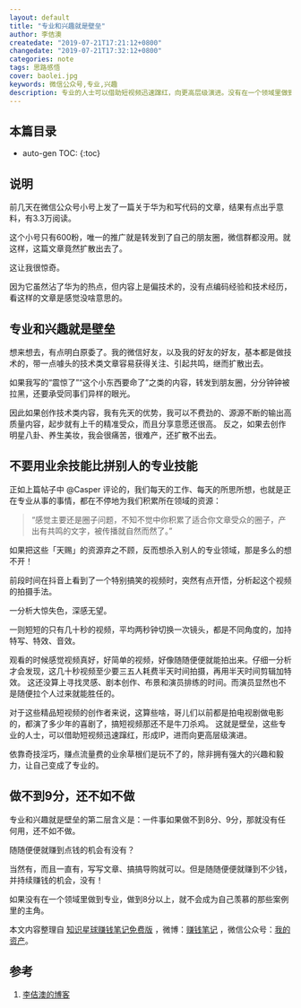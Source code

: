 ```yaml
---
layout: default
title: "专业和兴趣就是壁垒"
author: 李佶澳
createdate: "2019-07-21T17:21:12+0800"
changedate: "2019-07-21T17:32:12+0800"
categories: note
tags: 思路感悟
cover: baolei.jpg
keywords: 微信公众号,专业,兴趣
description: 专业的人士可以借助短视频迅速蹿红，向更高层级演进。没有在一个领域里做到专业，做到8分以上，还不如不做
---
```


## 本篇目录

* auto-gen TOC:
{:toc}

## 说明

前几天在微信公众号小号上发了一篇关于华为和写代码的文章，结果有点出乎意料，有3.3万阅读。

这个小号只有600粉，唯一的推广就是转发到了自己的朋友圈，微信群都没用。就这样，这篇文章竟然扩散出去了。

这让我很惊奇。

因为它虽然沾了华为的热点，但内容上是偏技术的，没有点编码经验和技术经历，看这样的文章是感觉没啥意思的。

## 专业和兴趣就是壁垒

想来想去，有点明白原委了。我的微信好友，以及我的好友的好友，基本都是做技术的，带一点噱头的技术类文章容易获得关注、引起共鸣，继而扩散出去。

如果我写的“震惊了”“这个小东西要命了”之类的内容，转发到朋友圈，分分钟钟被拉黑，还要承受同事们异样的眼光。

因此如果创作技术类内容，我有先天的优势，我可以不费劲的、源源不断的输出高质量内容，起步就有上千的精准受众，而且分享意愿还很高。
反之，如果去创作明星八卦、养生美妆，我会很痛苦，很难产，还扩散不出去。

## 不要用业余技能比拼别人的专业技能

正如上篇帖子中 @Casper 评论的，我们每天的工作、每天的所思所想，也就是正在专业从事的事情，都在不停地为我们积累所在领域的资源：

>“感觉主要还是圈子问题，不知不觉中你积累了适合你文章受众的圈子，产出有共鸣的文字，被传播就自然而然了。”

如果把这些「天赐」的资源弃之不顾，反而想杀入别人的专业领域，那是多么的想不开！

前段时间在抖音上看到了一个特别搞笑的视频时，突然有点开悟，分析起这个视频的拍摄手法。

一分析大惊失色，深感无望。

一则短短的只有几十秒的视频，平均两秒钟切换一次镜头，都是不同角度的，加持特写、特效、音效。

观看的时候感觉视频真好，好简单的视频，好像随随便便就能拍出来。仔细一分析才会发现，这几十秒视频至少要三五人耗费半天时间拍摄，再用半天时间剪辑加特效。
这还没算上寻找灵感、剧本创作、布景和演员排练的时间。而演员显然也不是随便拉个人过来就能胜任的。

对于这些精品短视频的创作者来说，这算些啥，哥儿们以前都是拍电视剧做电影的，都演了多少年的喜剧了，搞短视频那还不是牛刀杀鸡。
这就是壁垒，这些专业的人士，可以借助短视频迅速蹿红，形成IP，进而向更高层级演进。

依靠奇技淫巧，赚点流量费的业余草根们是玩不了的，除非拥有强大的兴趣和毅力，让自己变成了专业的。

## 做不到9分，还不如不做

专业和兴趣就是壁垒的第二层含义是：一件事如果做不到8分、9分，那就没有任何用，还不如不做。

随随便便就赚到点钱的机会有没有？

当然有，而且一直有，写写文章、搞搞导购就可以。但是随随便便就赚到不少钱，并持续赚钱的机会，没有！

如果没有在一个领域里做到专业，做到8分以上，就不会成为自己羡慕的那些案例里的主角。

本文内容整理自 [知识星球赚钱笔记免费版](https://t.zsxq.com/vFIqrn2) ，微博：[赚钱笔记](https://weibo.com/6876203019/profile?rightmod=1&wvr=6&mod=personinfo&is_all=1) ，微信公众号：[我的资产](https://www.lijiaocn.com/img/invest.jpg)。

## 参考

1. [李佶澳的博客][1]

[1]: https://www.lijiaocn.com "李佶澳的博客"


